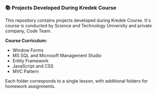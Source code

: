 ### 📚 Projects Developed During Kredek Course

This repository contains projects developed during Kredek Course. It's course is conducted by Science and Technology University and private company, Code Team.


**Course Curriculum:**
- Window Forms
- MS SQL and Microsoft Management Studio
- Entity Framework
- JavaScript and CSS
- MVC Pattern

Each folder corresponds to a single lesson, with additional folders for homework assignments.
